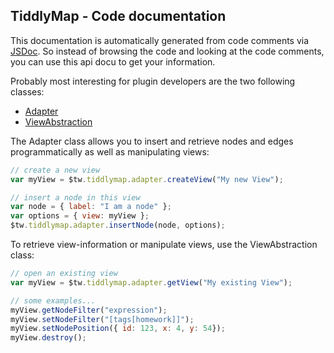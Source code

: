 TiddlyMap - Code documentation
---------------------------------------------------------------------

This documentation is automatically generated from code comments via
[JSDoc](http://usejsdoc.org/index.html). So instead of browsing the code
and looking at the code comments, you can use this api docu to get your
information.

Probably most interesting for plugin developers are the two following classes:

* [Adapter](Adapter.html)
* [ViewAbstraction](ViewAbstraction.html)

The Adapter class allows you to insert and retrieve nodes and edges programmatically
as well as manipulating views:

```javascript
// create a new view
var myView = $tw.tiddlymap.adapter.createView("My new View");

// insert a node in this view
var node = { label: "I am a node" };
var options = { view: myView };
$tw.tiddlymap.adapter.insertNode(node, options);
```

To retrieve view-information or manipulate views, use the ViewAbstraction class:

```javascript
// open an existing view
var myView = $tw.tiddlymap.adapter.getView("My existing View");

// some examples...
myView.getNodeFilter("expression");
myView.setNodeFilter("[tags[homework]]");
myView.setNodePosition({ id: 123, x: 4, y: 54});
myView.destroy();
```